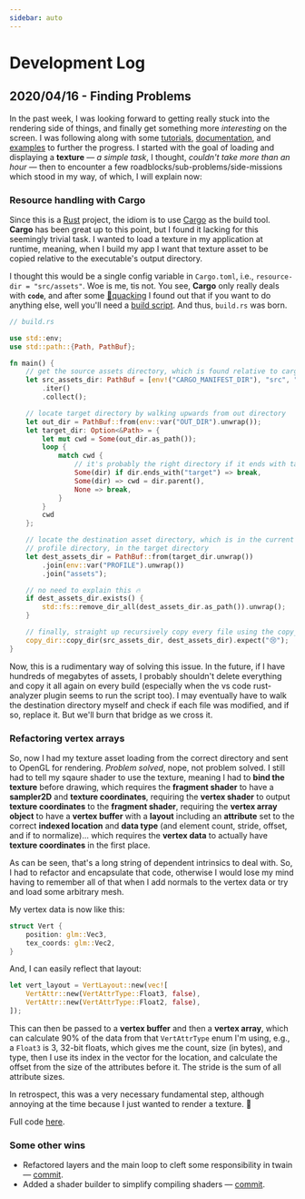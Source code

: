 ```yaml
---
sidebar: auto
---
```


# Development Log

## 2020/04/16 - Finding Problems
In the past week, I was looking forward to getting really stuck into the rendering side of things, and finally get something more _interesting_ on the screen. I was following along with some [tutorials](https://learnopengl.com/), [documentation](http://docs.gl/gl4/glVertexAttribPointer), and [examples](https://github.com/TheCherno/Hazel) to further the progress. I started with the goal of loading and displaying a **texture** — _a simple task_, I thought, _couldn't take more than an hour_ — then to encounter a few roadblocks/sub-problems/side-missions which stood in my way, of which, I will explain now:

### Resource handling with Cargo
Since this is a [Rust](https://www.rust-lang.org/) project, the idiom is to use [Cargo](https://doc.rust-lang.org/cargo/) as the build tool. **Cargo** has been great up to this point, but I found it lacking for this seemingly trivial task. I wanted to load a texture in my application at runtime, meaning, when I build my app I want that texture asset to be copied relative to the executable's output directory.

I thought this would be a single config variable in `Cargo.toml`, i.e., `resource-dir = "src/assets"`. Woe is me, tis not. You see, **Cargo** only really deals with **`code`**, and after some [🦆quacking](https://duckduckgo.com/?q=rust+build+resource+folder) I found out that if you want to do anything else, well you'll need a [build script](https://doc.rust-lang.org/cargo/reference/build-scripts.html). And thus, `build.rs` was born.

```rs
// build.rs

use std::env;
use std::path::{Path, PathBuf};

fn main() {
    // get the source assets directory, which is found relative to cargo.toml
    let src_assets_dir: PathBuf = [env!("CARGO_MANIFEST_DIR"), "src", "assets"]
        .iter()
        .collect();

    // locate target directory by walking upwards from out directory
    let out_dir = PathBuf::from(env::var("OUT_DIR").unwrap());
    let target_dir: Option<&Path> = {
        let mut cwd = Some(out_dir.as_path());
        loop {
            match cwd {
                // it's probably the right directory if it ends with target
                Some(dir) if dir.ends_with("target") => break,
                Some(dir) => cwd = dir.parent(),
                None => break,
            }
        }
        cwd
    };

    // locate the destination asset directory, which is in the current build
    // profile directory, in the target directory
    let dest_assets_dir = PathBuf::from(target_dir.unwrap())
        .join(env::var("PROFILE").unwrap())
        .join("assets");

    // no need to explain this 🔥
    if dest_assets_dir.exists() {
        std::fs::remove_dir_all(dest_assets_dir.as_path()).unwrap();
    }

    // finally, straight up recursively copy every file using the copy_dir crate
    copy_dir::copy_dir(src_assets_dir, dest_assets_dir).expect("😢");
}
```

Now, this is a rudimentary way of solving this issue. In the future, if I have hundreds of megabytes of assets, I probably shouldn't delete everything and copy it all again on every build (especially when the vs code rust-analyzer plugin seems to run the script too). I may eventually have to walk the destination directory myself and check if each file was modified, and if so, replace it. But we'll burn that bridge as we cross it.

### Refactoring vertex arrays
So, now I had my texture asset loading from the correct directory and sent to OpenGL for rendering. _Problem solved_, nope, not problem solved. I still had to tell my sqaure shader to use the texture, meaning I had to **bind the texture** before drawing, which requires the **fragment shader** to have a **sampler2D** and **texture coordinates**, requiring the **vertex shader** to output **texture coordinates** to the **fragment shader**, requiring the **vertex array object** to have a **vertex buffer** with a **layout** including an **attribute** set to the correct **indexed location** and **data type** (and element count, stride, offset, and if to normalize)... which requires the **vertex data** to actually have **texture coordinates** in the first place.

As can be seen, that's a long string of dependent intrinsics to deal with. So, I had to refactor and encapsulate that code, otherwise I would lose my mind having to remember all of that when I add normals to the vertex data or try and load some arbitrary mesh. 

My vertex data is now like this:
```rs
struct Vert {
    position: glm::Vec3,
    tex_coords: glm::Vec2,
}
```

And, I can easily reflect that layout:
```rs
let vert_layout = VertLayout::new(vec![
    VertAttr::new(VertAttrType::Float3, false),
    VertAttr::new(VertAttrType::Float2, false),
]);
```

This can then be passed to a **vertex buffer** and then a **vertex array**, which can calculate 90% of the data from that `VertAttrType` enum I'm using, e.g., a `Float3` is 3, 32-bit floats, which gives me the count, size (in bytes), and type, then I use its index in the vector for the location, and calculate the offset from the size of the attributes before it. The stride is the sum of all attribute sizes.

In retrospect, this was a very necessary fundamental step, although annoying at the time because I just wanted to render a texture. 🤷

Full code [here](https://github.com/smeagolem/glamour/commit/775b0cd3b3535cf7ab8e424932f3170215ea8e37).

### Some other wins
- Refactored layers and the main loop to cleft some responsibility in twain — [commit](https://github.com/smeagolem/glamour/commit/5d6db2cd2a3a09e2215937184da03a38f2dd9067).
- Added a shader builder to simplify compiling shaders — [commit](https://github.com/smeagolem/glamour/commit/4d60d17651c46628802c6c1589d7e65ca8d6d030).
